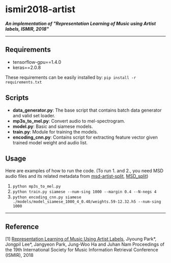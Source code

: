 # ismir2018-artist

***An implementation of "Representation Learning of Music using Artist labels, ISMIR, 2018"***

----------------------------------

## Requirements

- tensorflow-gpu==1.4.0
- keras==2.0.8

These requirements can be easily installed by:
	`pip install -r requirements.txt`

## Scripts

- __data_generator.py__: The base script that contains batch data generator and valid set loader.
- __mp3s_to_mel.py__: Convert audio to mel-spectrogram.
- __model.py__: Basic and siamese models.
- __train.py__: Module for training the models.
- __encoding_cnn.py__: Contains script for extracting feature vector given trained model weight and audio list.

## Usage

Here are examples of how to run the code. (To run 1. and 2., you need MSD audio files and its related metadata from [msd-artist-split](https://github.com/jiyoungpark527/msd-artist-split), [MSD_split](https://github.com/jongpillee/music_dataset_split/tree/master/MSD_split))
1. `python mp3s_to_mel.py` 
2. `python train.py siamese --num-sing 1000 --margin 0.4 --N-negs 4`
3. `python encoding_cnn.py siamese ./models/model_siamese_1000_4_0.40/weights.59-12.32.h5 --num-sing 1000`

----------------------------------

## Reference

[1] [Representation Learning of Music Using Artist Labels](http://ismir2018.ircam.fr/doc/pdfs/168_Paper.pdf), Jiyoung Park*, Jongpil Lee*, Jangyeon Park, Jung-Woo Ha and Juhan Nam
Proceedings of the 19th International Society for Music Information Retrieval Conference (ISMIR), 2018
